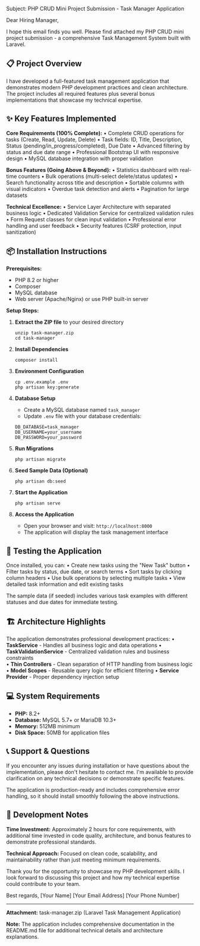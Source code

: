 Subject: PHP CRUD Mini Project Submission - Task Manager Application

Dear Hiring Manager,

I hope this email finds you well. Please find attached my PHP CRUD mini project submission - a comprehensive Task Management System built with Laravel.

## 📋 Project Overview

I have developed a full-featured task management application that demonstrates modern PHP development practices and clean architecture. The project includes all required features plus several bonus implementations that showcase my technical expertise.

## ✨ Key Features Implemented

**Core Requirements (100% Complete):**
• Complete CRUD operations for tasks (Create, Read, Update, Delete)
• Task fields: ID, Title, Description, Status (pending/in_progress/completed), Due Date
• Advanced filtering by status and due date range
• Professional Bootstrap UI with responsive design
• MySQL database integration with proper validation

**Bonus Features (Going Above & Beyond):**
• Statistics dashboard with real-time counters
• Bulk operations (multi-select delete/status updates)
• Search functionality across title and description
• Sortable columns with visual indicators
• Overdue task detection and alerts
• Pagination for large datasets

**Technical Excellence:**
• Service Layer Architecture with separated business logic
• Dedicated Validation Service for centralized validation rules
• Form Request classes for clean input validation
• Professional error handling and user feedback
• Security features (CSRF protection, input sanitization)

## 📦 Installation Instructions

**Prerequisites:**
- PHP 8.2 or higher
- Composer
- MySQL database
- Web server (Apache/Nginx) or use PHP built-in server

**Setup Steps:**

1. **Extract the ZIP file** to your desired directory
   ```
   unzip task-manager.zip
   cd task-manager
   ```

2. **Install Dependencies**
   ```
   composer install
   ```

3. **Environment Configuration**
   ```
   cp .env.example .env
   php artisan key:generate
   ```

4. **Database Setup**
   - Create a MySQL database named `task_manager`
   - Update `.env` file with your database credentials:
   ```
   DB_DATABASE=task_manager
   DB_USERNAME=your_username
   DB_PASSWORD=your_password
   ```

5. **Run Migrations**
   ```
   php artisan migrate
   ```

6. **Seed Sample Data (Optional)**
   ```
   php artisan db:seed
   ```

7. **Start the Application**
   ```
   php artisan serve
   ```

8. **Access the Application**
   - Open your browser and visit: `http://localhost:8000`
   - The application will display the task management interface

## 🎯 Testing the Application

Once installed, you can:
• Create new tasks using the "New Task" button
• Filter tasks by status, due date, or search terms
• Sort tasks by clicking column headers
• Use bulk operations by selecting multiple tasks
• View detailed task information and edit existing tasks

The sample data (if seeded) includes various task examples with different statuses and due dates for immediate testing.

## 🏗️ Architecture Highlights

The application demonstrates professional development practices:
• **TaskService** - Handles all business logic and data operations
• **TaskValidationService** - Centralized validation rules and business constraints  
• **Thin Controllers** - Clean separation of HTTP handling from business logic
• **Model Scopes** - Reusable query logic for efficient filtering
• **Service Provider** - Proper dependency injection setup

## 💻 System Requirements

- **PHP:** 8.2+
- **Database:** MySQL 5.7+ or MariaDB 10.3+
- **Memory:** 512MB minimum
- **Disk Space:** 50MB for application files

## 📞 Support & Questions

If you encounter any issues during installation or have questions about the implementation, please don't hesitate to contact me. I'm available to provide clarification on any technical decisions or demonstrate specific features.

The application is production-ready and includes comprehensive error handling, so it should install smoothly following the above instructions.

## 🎯 Development Notes

**Time Investment:** Approximately 2 hours for core requirements, with additional time invested in code quality, architecture, and bonus features to demonstrate professional standards.

**Technical Approach:** Focused on clean code, scalability, and maintainability rather than just meeting minimum requirements.

Thank you for the opportunity to showcase my PHP development skills. I look forward to discussing this project and how my technical expertise could contribute to your team.

Best regards,
[Your Name]
[Your Email Address]
[Your Phone Number]

---
**Attachment:** task-manager.zip (Laravel Task Management Application)

**Note:** The application includes comprehensive documentation in the README.md file for additional technical details and architecture explanations.
